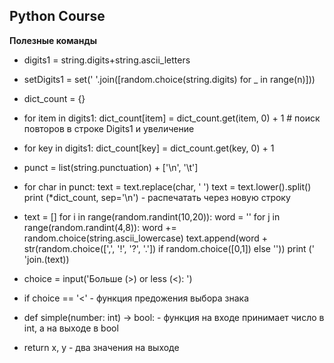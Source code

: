 ## Python Course

**Полезные команды**
- digits1 = string.digits+string.ascii_letters
- setDigits1 = set(' '.join([random.choice(string.digits) for _ in range(n)]))
- dict_count = {}
- for item in digits1:
    dict_count[item] = dict_count.get(item, 0) + 1 # поиск повторов в строке Digits1 и увеличение 
- for key in digits1:
    dict_count[key] = dict_count.get(key, 0) + 1
 
- punct = list(string.punctuation) + ['\n', '\t']
- for char in punct:
    text = text.replace(char, ' ')
text = text.lower().split()
print (*dict_count, sep='\n') - распечатать через новую строку

- text = [] 
for i in range(random.randint(10,20)):
    word = ''
    for j in range(random.randint(4,8)):
        word += random.choice(string.ascii_lowercase)
    text.append(word + str(random.choice([',', '!', '?', '.'])
                        if random.choice([0,1]) else ''))
print (' 'join.(text))

- choice = input('Больше (>) or less (<): ')
- if choice == '<' - функция предожения выбора знака
- def simple(number: int) -> bool:  - функция на входе принимает число в int, а на выходе в bool
- return x, y - два значения на выходе  

